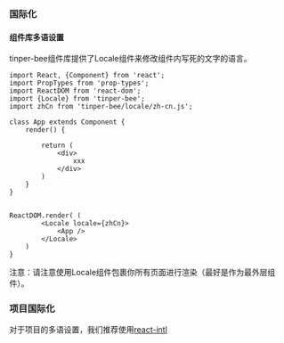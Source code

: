 ### 国际化

#### 组件库多语设置

tinper-bee组件库提供了Locale组件来修改组件内写死的文字的语言。

```
import React, {Component} from 'react';
import PropTypes from 'prop-types';
import ReactDOM from 'react-dom';
import {Locale} from 'tinper-bee';
import zhCn from 'tinper-bee/locale/zh-cn.js';

class App extends Component {
    render() {

        return (
            <div>
                xxx
            </div>
        )
    }
}


ReactDOM.render( (
        <Locale locale={zhCn}>
            <App />
        </Locale>
    )
}

```

注意：请注意使用Locale组件包裹你所有页面进行渲染（最好是作为最外层组件）。

### 项目国际化

对于项目的多语设置，我们推荐使用[react-intl](https://github.com/yahoo/react-intl)